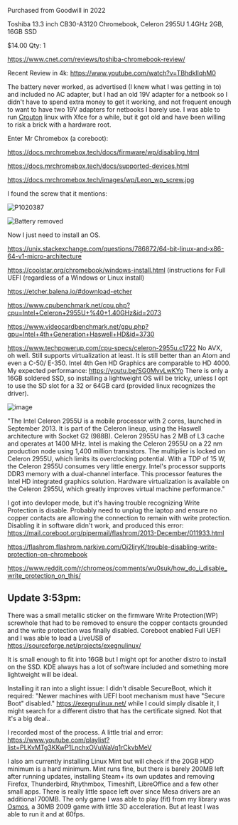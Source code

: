 Purchased from Goodwill in 2022


Toshiba 13.3 inch CB30-A3120 Chromebook, Celeron 2955U 1.4GHz 2GB, 16GB SSD	

$14.00 
Qty: 1

https://www.cnet.com/reviews/toshiba-chromebook-review/ 

Recent Review in 4k: 
https://www.youtube.com/watch?v=TBhdklIqhM0

The battery never worked, as advertised (I knew what I was getting in to) and included no AC adapter, but I had an old 19V adapter for a netbook so I didn't have to spend extra money to get it working, and not frequent enough to want to have two 19V adapters for netbooks I barely use.  I was able to run [Crouton](https://github.com/dnschneid/crouton) linux with Xfce for a while, but it got old and have been willing to risk a brick with a hardware root.

Enter Mr Chromebox (a coreboot):

https://docs.mrchromebox.tech/docs/firmware/wp/disabling.html

https://docs.mrchromebox.tech/docs/supported-devices.html

https://docs.mrchromebox.tech/images/wp/Leon_wp_screw.jpg 


I found the screw that it mentions:

![P1020387](https://github.com/user-attachments/assets/e129fe97-4654-45cb-bed3-d471694a17e4)

![Battery removed](https://github.com/user-attachments/assets/a821af2d-b658-4d57-b37b-da53d673ca1a)


Now I just need to install an OS.


https://unix.stackexchange.com/questions/786872/64-bit-linux-and-x86-64-v1-micro-architecture

https://coolstar.org/chromebook/windows-install.html (instructions for Full UEFI (regardless of a Windows or Linux install) 

https://etcher.balena.io/#download-etcher

https://www.cpubenchmark.net/cpu.php?cpu=Intel+Celeron+2955U+%40+1.40GHz&id=2073 

https://www.videocardbenchmark.net/gpu.php?gpu=Intel+4th+Generation+Haswell+HD&id=3730

https://www.techpowerup.com/cpu-specs/celeron-2955u.c1722 
No AVX, oh well. Still supports virtualization at least. It is still better than an Atom and even a C-50/ E-350. Intel 4th Gen HD Graphics are comparable to HD 4000. My expected performance: https://youtu.be/SG0MvvLwKYo There is only a 16GB soldered SSD, so installing a lightweight OS will be tricky, unless I opt to use the SD slot for a 32 or 64GB card (provided linux recognizes the driver). 

![image](https://github.com/user-attachments/assets/080113d7-ec74-42e3-af9f-166eb5c460a1)

"The Intel Celeron 2955U is a mobile processor with 2 cores, launched in September 2013. It is part of the Celeron lineup, using the Haswell architecture with Socket G2 (988B). Celeron 2955U has 2 MB of L3 cache and operates at 1400 MHz. Intel is making the Celeron 2955U on a 22 nm production node using 1,400 million transistors. The multiplier is locked on Celeron 2955U, which limits its overclocking potential.
With a TDP of 15 W, the Celeron 2955U consumes very little energy. Intel's processor supports DDR3 memory with a dual-channel interface. This processor features the Intel HD integrated graphics solution.
Hardware virtualization is available on the Celeron 2955U, which greatly improves virtual machine performance."

I got into devloper mode, but it's having trouble recognizing Write Protection is disable. Probably need to unplug the laptop and ensure no copper contacts are allowing the connection to remain with write protection. Disabling it in software didn't work, and produced this error:
https://mail.coreboot.org/pipermail/flashrom/2013-December/011933.html

https://flashrom.flashrom.narkive.com/Oj2ljryK/trouble-disabling-write-protection-on-chromebook

https://www.reddit.com/r/chromeos/comments/wu0suk/how_do_i_disable_write_protection_on_this/

Update 3:53pm:
--

There was a small metallic sticker on the firmware Write Protection(WP) screwhole that had to be removed to ensure the copper contacts grounded and the write protection was finally disabled. Coreboot enabled Full UEFI and I was able to load a LiveUSB of https://sourceforge.net/projects/exegnulinux/

It is small enough to fit into 16GB but I might opt for another distro to install on the SSD. KDE always has a lot of software included and something more lightweight will be ideal. 

Installing it ran into a slight issue: I didn't disable SecureBoot, which it required: "Newer machines with UEFI boot mechanism must have "Secure Boot" disabled." https://exegnulinux.net/ while I could simply disable it, I might search for a different distro that has the certificate signed. Not that it's a big deal..

I recorded most of the process. A little trial and error: https://www.youtube.com/playlist?list=PLKvMTg3KKwP1LnchxOVuWaVq1rCkvbMeV

I also am currently installing Linux Mint but will check if the 20GB HDD minimum is a hard minimum. Mint runs fine, but there is barely 200MB left after running updates, installing Steam+ its own updates and removing Firefox, Thunderbird, Rhythmbox, Timeshift, LibreOffice and a few other small apps. There is really little space left over since Mesa drivers are an additional 700MB. The only game I was able to play (fit) from my library was [Osmos](https://youtube.com/shorts/I_Em127Z_0o), a 30MB 2009 game with little 3D acceleration. But at least I was able to run it and at 60fps. 
